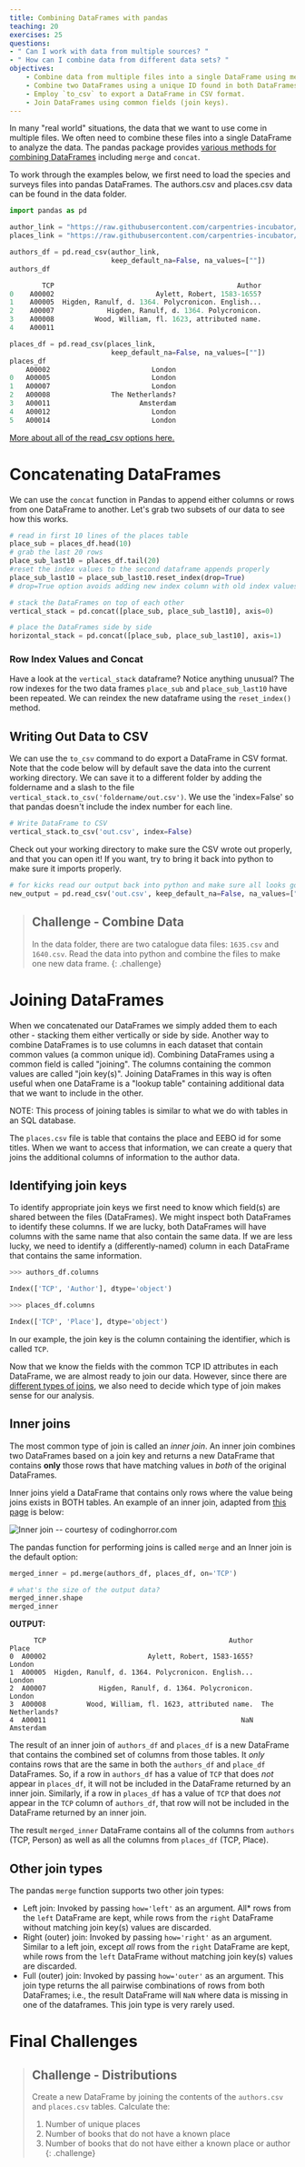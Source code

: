 ```yaml
---
title: Combining DataFrames with pandas
teaching: 20
exercises: 25
questions:
- " Can I work with data from multiple sources? "
- " How can I combine data from different data sets? "
objectives:
    - Combine data from multiple files into a single DataFrame using merge and concat.
    - Combine two DataFrames using a unique ID found in both DataFrames.
    - Employ `to_csv` to export a DataFrame in CSV format.
    - Join DataFrames using common fields (join keys).
---
```


In many "real world" situations, the data that we want to use come in multiple
files. We often need to combine these files into a single DataFrame to analyze
the data. The pandas package provides [various methods for combining
DataFrames](http://pandas.pydata.org/pandas-docs/stable/merging.html) including
`merge` and `concat`.

To work through the examples below, we first need to load the species and
surveys files into pandas DataFrames. The authors.csv and places.csv data can be found in the data folder. 

```python
import pandas as pd

author_link = "https://raw.githubusercontent.com/carpentries-incubator/python-humanities-lesson/gh-pages/data/authors.csv"
places_link = "https://raw.githubusercontent.com/carpentries-incubator/python-humanities-lesson/gh-pages/data/places.csv"

authors_df = pd.read_csv(author_link,
                         keep_default_na=False, na_values=[""])
authors_df

        TCP                                             Author
0    A00002                         Aylett, Robert, 1583-1655?
1    A00005  Higden, Ranulf, d. 1364. Polycronicon. English...
2    A00007             Higden, Ranulf, d. 1364. Polycronicon.
3    A00008          Wood, William, fl. 1623, attributed name.
4    A00011

places_df = pd.read_csv(places_link,
                         keep_default_na=False, na_values=[""])
places_df
    A00002                         London
0   A00005                         London
1   A00007                         London
2   A00008               The Netherlands?
3   A00011                      Amsterdam
4   A00012                         London
5   A00014                         London

```
[More about all of the read_csv options here.](http://pandas.pydata.org/pandas-docs/dev/generated/pandas.io.parsers.read_csv.html)

# Concatenating DataFrames

We can use the `concat` function in Pandas to append either columns or rows from
one DataFrame to another.  Let's grab two subsets of our data to see how this
works.

```python
# read in first 10 lines of the places table
place_sub = places_df.head(10)
# grab the last 20 rows 
place_sub_last10 = places_df.tail(20)
#reset the index values to the second dataframe appends properly
place_sub_last10 = place_sub_last10.reset_index(drop=True)
# drop=True option avoids adding new index column with old index values
```

```python
# stack the DataFrames on top of each other
vertical_stack = pd.concat([place_sub, place_sub_last10], axis=0)

# place the DataFrames side by side
horizontal_stack = pd.concat([place_sub, place_sub_last10], axis=1)
```

### Row Index Values and Concat
Have a look at the `vertical_stack` dataframe? Notice anything unusual?
The row indexes for the two data frames `place_sub` and `place_sub_last10`
have been repeated. We can reindex the new dataframe using the `reset_index()` method.

## Writing Out Data to CSV

We can use the `to_csv` command to do export a DataFrame in CSV format. Note that the code
below will by default save the data into the current working directory. We can
save it to a different folder by adding the foldername and a slash to the file
`vertical_stack.to_csv('foldername/out.csv')`. We use the 'index=False' so that
pandas doesn't include the index number for each line.

```python
# Write DataFrame to CSV
vertical_stack.to_csv('out.csv', index=False)
```

Check out your working directory to make sure the CSV wrote out properly, and
that you can open it! If you want, try to bring it back into python to make sure
it imports properly.

```python
# for kicks read our output back into python and make sure all looks good
new_output = pd.read_csv('out.csv', keep_default_na=False, na_values=[""])
```

> ## Challenge - Combine Data
>
> In the data folder, there are two catalogue data files: `1635.csv` and
> `1640.csv`. Read the data into python and combine the files to make one
> new data frame.
{: .challenge}

# Joining DataFrames

When we concatenated our DataFrames we simply added them to each other -
stacking them either vertically or side by side. Another way to combine
DataFrames is to use columns in each dataset that contain common values (a
common unique id). Combining DataFrames using a common field is called
"joining". The columns containing the common values are called "join key(s)".
Joining DataFrames in this way is often useful when one DataFrame is a "lookup
table" containing additional data that we want to include in the other.

NOTE: This process of joining tables is similar to what we do with tables in an
SQL database.

The `places.csv` file is table that contains the place and EEBO id for some titles. 
When we want to access that information, we can create a query that joins the additional 
columns of information to the author data.


## Identifying join keys

To identify appropriate join keys we first need to know which field(s) are
shared between the files (DataFrames). We might inspect both DataFrames to
identify these columns. If we are lucky, both DataFrames will have columns with
the same name that also contain the same data. If we are less lucky, we need to
identify a (differently-named) column in each DataFrame that contains the same
information.

```python
>>> authors_df.columns

Index(['TCP', 'Author'], dtype='object')

>>> places_df.columns

Index(['TCP', 'Place'], dtype='object')

```

In our example, the join key is the column containing the identifier, which is called `TCP`.

Now that we know the fields with the common TCP ID attributes in each
DataFrame, we are almost ready to join our data. However, since there are
[different types of joins](http://blog.codinghorror.com/a-visual-explanation-of-sql-joins/), we
also need to decide which type of join makes sense for our analysis.

## Inner joins

The most common type of join is called an _inner join_. An inner join combines
two DataFrames based on a join key and returns a new DataFrame that contains
**only** those rows that have matching values in *both* of the original
DataFrames.

Inner joins yield a DataFrame that contains only rows where the value being
joins exists in BOTH tables. An example of an inner join, adapted from [this
page](http://blog.codinghorror.com/a-visual-explanation-of-sql-joins/) is below:

![Inner join -- courtesy of codinghorror.com](http://blog.codinghorror.com/content/images/uploads/2007/10/6a0120a85dcdae970b012877702708970c-pi.png)

The pandas function for performing joins is called `merge` and an Inner join is
the default option:  

```python
merged_inner = pd.merge(authors_df, places_df, on='TCP')

# what's the size of the output data?
merged_inner.shape
merged_inner
```

**OUTPUT:**

```
      TCP                                             Author             Place
0  A00002                         Aylett, Robert, 1583-1655?            London
1  A00005  Higden, Ranulf, d. 1364. Polycronicon. English...            London
2  A00007             Higden, Ranulf, d. 1364. Polycronicon.            London
3  A00008          Wood, William, fl. 1623, attributed name.  The Netherlands?
4  A00011                                                NaN         Amsterdam
```

The result of an inner join of `authors_df` and `places_df` is a new DataFrame
that contains the combined set of columns from those tables. It
*only* contains rows that are the same in both the `authors_df` and `place_df` DataFrames. So, if a row in
`authors_df` has a value of `TCP` that does *not* appear in `places_df`, it will not be included in the DataFrame returned by an
inner join.  Similarly, if a row in `places_df` has a value of `TCP`
that does *not* appear in the `TCP` column of `authors_df`, that row will not
be included in the DataFrame returned by an inner join.

The result `merged_inner` DataFrame contains all of the columns from `authors`
(TCP, Person) as well as all the columns from `places_df`
(TCP, Place).

## Other join types

The pandas `merge` function supports two other join types:

* Left join: Invoked by passing `how='left'` as an argument. All* rows from the `left` DataFrame are kept, while
  rows from the `right` DataFrame without matching join key(s) values are
  discarded.
* Right (outer) join: Invoked by passing `how='right'` as an argument. Similar
  to a left join, except *all* rows from the `right` DataFrame are kept, while
  rows from the `left` DataFrame without matching join key(s) values are
  discarded.
* Full (outer) join: Invoked by passing `how='outer'` as an argument. This join
  type returns the all pairwise combinations of rows from both DataFrames; i.e.,
  the result DataFrame will `NaN` where data is missing in one of the dataframes.
  This join type is very rarely used.

# Final Challenges

> ## Challenge - Distributions
> Create a new DataFrame by joining the contents of the `authors.csv` and
> `places.csv` tables. Calculate the:
>
> 1. Number of unique places
> 2. Number of books that do not have a known place
> 3. Number of books that do not have either a known place or author
{: .challenge}

